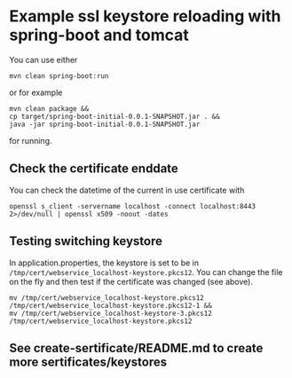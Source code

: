 # Example ssl keystore reloading with spring-boot and tomcat

You can use either

`mvn clean spring-boot:run` 

or for example

```
mvn clean package && 
cp target/spring-boot-initial-0.0.1-SNAPSHOT.jar . && 
java -jar spring-boot-initial-0.0.1-SNAPSHOT.jar
```

for running.

## Check the certificate enddate

You can check the datetime of the current in use certificate with

`openssl s_client -servername localhost -connect localhost:8443 2>/dev/null | openssl x509 -noout -dates`

## Testing switching keystore

In application.properties, the keystore is set to be in `/tmp/cert/webservice_localhost-keystore.pkcs12`.
You can change the file on the fly and then test if the certificate was changed (see above).

```
mv /tmp/cert/webservice_localhost-keystore.pkcs12 /tmp/cert/webservice_localhost-keystore.pkcs12-1 && 
mv /tmp/cert/webservice_localhost-keystore-3.pkcs12 /tmp/cert/webservice_localhost-keystore.pkcs12
```

## See create-sertificate/README.md to create more sertificates/keystores